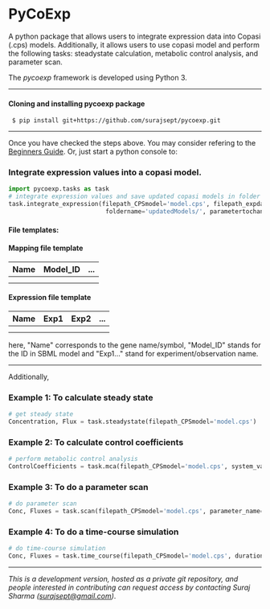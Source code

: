 # PyCoExp
A python package that allows users to integrate expression data into Copasi (.cps) models. Additionally, it allows users to use copasi model and perform the following tasks: steadystate calculation, metabolic control analysis, and parameter scan.

The *pycoexp* framework is developed using Python 3.

****
#### Cloning and installing pycoexp package
     $ pip install git+https://github.com/surajsept/pycoexp.git

****
Once you have checked the steps above. You may consider refering to the [Beginners Guide](https://wiki.python.org/moin/BeginnersGuide). 
Or, just start a python console to: 
### Integrate expression values into a copasi model.

```python
import pycoexp.tasks as task
# integrate expression values and save updated copasi models in folder 'updatedModels'
task.integrate_expression(filepath_CPSmodel='model.cps', filepath_expdata='ExpData.csv', filepath_mapping='mapping.csv',
                           foldername='updatedModels/', parametertochange='E_T')
```

#### File templates:
#### Mapping file template
|Name|Model_ID|...|
|---|---|---|
|   |   |   |
|   |   |   |

#### Expression file template
|Name|Exp1|Exp2|...|
|---|---|---|---|
|   |   |   |   |
|   |   |   |   |

here, "Name" corresponds to the gene name/symbol, "Model_ID" stands for the ID in SBML model and "Exp1..." stand for experiment/observation name.
****
Additionally,

### Example 1: To calculate steady state
```python
# get steady state
Concentration, Flux = task.steadystate(filepath_CPSmodel='model.cps')
```

### Example 2: To calculate control coefficients
```python
# perform metabolic control analysis
ControlCoefficients = task.mca(filepath_CPSmodel='model.cps', system_variable='concentration', verbose=True)
```

### Example 3: To do a parameter scan
```python
# do parameter scan
Conc, Fluxes = task.scan(filepath_CPSmodel='model.cps', parameter_name='NAMPT', E_T_or_k1='E_T', lb=0.1, ub=1.0, n=10, rescaling=True)
```

### Example 4: To do a time-course simulation
```python
# do time-course simulation
Conc, Fluxes = task.time_course(filepath_CPSmodel='model.cps', duration=100, stepsize=0.1)
```

****
*This is a development version, hosted as a private git repository, and people interested in contributing can request access by contacting Suraj Sharma (surajsept@gmail.com)*.
